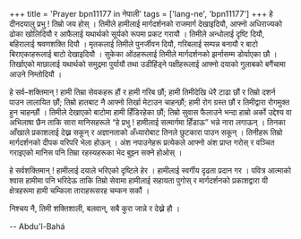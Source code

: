 +++
title = 'Prayer bpn11177 in नेपाली'
tags = ['lang-ne', 'bpn11177']
+++
हे दीनदयालु प्रभु ! तिम्रो जय होस् । तिमीले हामीलाई मार्गदर्शनको राजमार्ग देखाइदियौ, आफ्नो अधिराज्यको ढोका खोलिदियौ र आफैलाई यथार्थको सूर्यको रूपमा प्रकट गरायौ । तिमीले अन्धोलाई दृष्टि दियौ, बहिरालाई श्रवणशक्ति दियौ । मृतकलाई तिमीले पुनर्जीवन दियौ, गरिबलाई सम्पन्न बनायौ र बाटो बिराएकाहरूलाई बाटो देखाइदियौ । सुकेका ओंठहरूलाई तिमीले मार्गदर्शनको झर्नासम्म डोर्याएका छौ । तिर्खाएको माछालाई यथार्थको समुद्रमा पुर्यायौ तथा उडीहिंड्ने पक्षीहरूलाई आफ्नो दयाको गुलाबको बगैंचामा आउने निम्तोदियौ । 

हे सर्व–शक्तिमान् ! हामी तिम्रा सेवकहरू हौं र हामी गरिब छौं; हामी तिमीदेखि धेरै टाढा छौं र तिम्रो दशर्न पाउन लालायित छौं; तिम्रो हातबाट नै आफ्नो तिर्खा मेटाउन चाहन्छौं; हामी रोग ग्रस्त छौं र तिमीद्वारा रोगमुक्त हुन चाहन्छौं । तिमीले देखाएको बाटोमा हामी हिँडिरहेका छौं; तिम्रो सुवास फैलाउने भन्दा हाम्रो अर्को उद्देश्य वा अभिलाषा छैन ताकि सारा मानिसहरूले “हे प्रभु ! हामीलाई सत्मार्गमा हिँडाऊ” भन्ने नारा लगाऊन् । तिनका आँखाले प्रकाशलाई देख्न सकून् र अज्ञानताको अँध्यारोबाट तिनले छुटकारा पाउन सकून् । तिनीहरू तिम्रो मार्गदर्शनको दीपक वरिपरि भेला होऊन् । अंश नपाउनेहरू प्रत्येकले आफ्नो अंश प्राप्त गरोस् र वञ्चित गराइएको मानिस पनि तिम्रा रहस्यहरूका भेद बुझ्न सक्ने होओस् । 

हे सर्वशक्तिमान् ! हामीलाई दयाले भरिएको दृष्टिले हेर । हामीलाई स्वर्गीय दृढता प्रदान गर । पवित्र आत्माको श्वास हामीमा पनि भरिदेऊ ताकि तिम्रो सेवामा हामीलाई सहायता पुगोस् र मार्गदर्शनको प्रकाशद्वारा यी क्षेत्रहरूमा हामी चम्किला ताराहरूसरह चम्कन सकौं । 

निश्चय नै, तिमी शक्तिशाली, बलवान्, सबै कुरा जान्ने र देख्ने हौ ।

-- Abdu'l-Bahá
